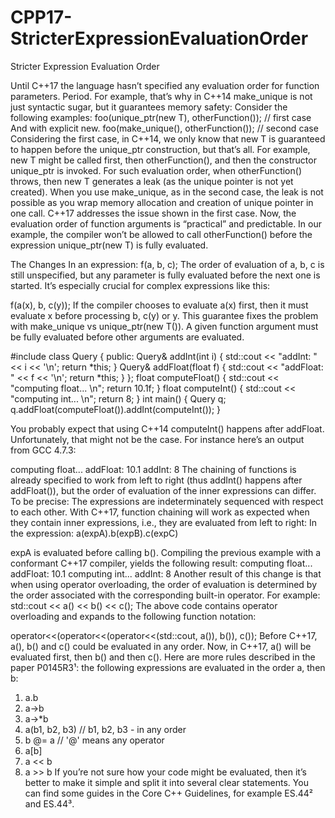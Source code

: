 # CPP17-StricterExpressionEvaluationOrder
Stricter Expression Evaluation Order

Until C++17 the language hasn’t specified any evaluation order for function parameters.
Period.
For example, that’s why in C++14 make_unique is not just syntactic sugar, but it guarantees
memory safety:
Consider the following examples:
foo(unique_ptr<T>(new T), otherFunction()); // first case
And with explicit new.
foo(make_unique<T>(), otherFunction()); // second case
Considering the first case, in C++14, we only know that new T is guaranteed to happen
before the unique_ptr construction, but that’s all. For example, new T might be called
first, then otherFunction(), and then the constructor unique_ptr is invoked.
For such evaluation order, when otherFunction() throws, then new T generates a leak
(as the unique pointer is not yet created).
When you use make_unique, as in the second case, the leak is not possible as you wrap
memory allocation and creation of unique pointer in one call.
C++17 addresses the issue shown in the first case. Now, the evaluation order of function arguments
is “practical” and predictable. In our example, the compiler won’t be allowed to call
otherFunction() before the expression unique_ptr<T>(new T) is fully evaluated.
  
The Changes
In an expression:
f(a, b, c);
The order of evaluation of a, b, c is still unspecified, but any parameter is fully evaluated
before the next one is started. It’s especially crucial for complex expressions like this:

f(a(x), b, c(y));
If the compiler chooses to evaluate a(x) first, then it must evaluate x before processing b,
c(y) or y.
This guarantee fixes the problem with make_unique vs unique_ptr<T>(new T()). A
given function argument must be fully evaluated before other arguments are evaluated.
  
  #include <iostream>
class Query {
public:
Query& addInt(int i) {
std::cout << "addInt: " << i << '\n';
return *this;
}
Query& addFloat(float f) {
std::cout << "addFloat: " << f << '\n';
return *this;
}
};
float computeFloat() {
std::cout << "computing float... \n";
return 10.1f;
}
float computeInt() {
std::cout << "computing int... \n";
return 8;
}
int main() {
Query q;
q.addFloat(computeFloat()).addInt(computeInt());
}
  
You probably expect that using C++14 computeInt() happens after addFloat. Unfortunately,
that might not be the case. For instance here’s an output from GCC 4.7.3:

computing float...
addFloat: 10.1
addInt: 8
The chaining of functions is already specified to work from left to right (thus addInt()
happens after addFloat()), but the order of evaluation of the inner expressions can differ.
To be precise:
The expressions are indeterminately sequenced with respect to each other.
With C++17, function chaining will work as expected when they contain inner expressions,
i.e., they are evaluated from left to right:
In the expression:
a(expA).b(expB).c(expC)

expA is evaluated before calling b().
Compiling the previous example with a conformant C++17 compiler, yields the following
result:
computing float...
addFloat: 10.1
computing int...
addInt: 8
Another result of this change is that when using operator overloading, the order of evaluation
is determined by the order associated with the corresponding built-in operator.
For example:
std::cout << a() << b() << c();
The above code contains operator overloading and expands to the following function
notation:

operator<<(operator<<(operator<<(std::cout, a()), b()), c());
Before C++17, a(), b() and c() could be evaluated in any order. Now, in C++17, a() will
be evaluated first, then b() and then c().
Here are more rules described in the paper P0145R3¹:
the following expressions are evaluated in the order a, then b:
1. a.b
2. a->b
3. a->*b
4. a(b1, b2, b3) // b1, b2, b3 - in any order
5. b @= a // '@' means any operator
6. a[b]
7. a << b
8. a >> b
If you’re not sure how your code might be evaluated, then it’s better to make it simple and
split it into several clear statements. You can find some guides in the Core C++ Guidelines,
for example ES.44² and ES.44³.
